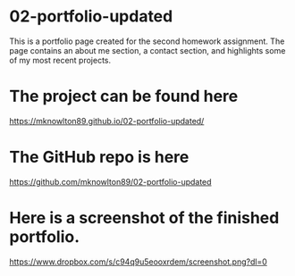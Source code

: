 # 02-portfolio-updated
This is a portfolio page created for the second homework assignment. The page contains an about me section, a contact section, and highlights some of my most recent projects.

# The project can be found here
https://mknowlton89.github.io/02-portfolio-updated/
# The GitHub repo is here
https://github.com/mknowlton89/02-portfolio-updated
# Here is a screenshot of the finished portfolio.
https://www.dropbox.com/s/c94q9u5eooxrdem/screenshot.png?dl=0